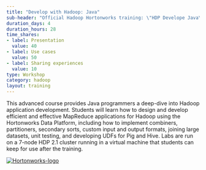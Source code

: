 ```yaml
---
title: "Develop with Hadoop: Java"
sub-header: "Official Hadoop Hortonworks training: \"HDP Develope Java\""
duration_days: 4
duration_hours: 28
time_shares:
- label: Presentation
  value: 40
- label: Use cases
  value: 50
- label: Sharing experiences
  value: 10
type: Workshop
category: hadoop
layout: training
---
```


This advanced course provides Java programmers a deep-dive into Hadoop application development. Students will learn how to design and develop efficient and effective MapReduce applications for Hadoop using the Hortonworks Data Platform, including how to implement combiners, partitioners, secondary sorts, custom input and output formats, joining large datasets, unit testing, and developing UDFs for Pig and Hive. Labs are run on a 7-node HDP 2.1 cluster running in a virtual machine that students can keep for use after the training.

[![Hortonworks-logo](//d1ri137x9edlub.cloudfront.net/uploads/training_partner/logo/2/large_HW_logo.png)](http://hortonworks.com/partner/octo)
